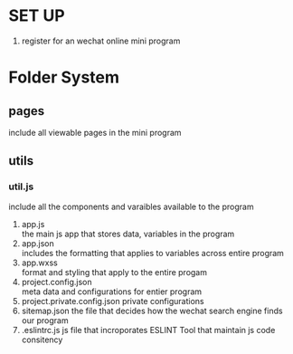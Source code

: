 # SET UP
1. register for an wechat online mini program

# Folder System
## pages
include all viewable pages in the mini program

## utils
### util.js
include all the components and varaibles available to the program

1. app.js <br />
the main js app that stores data, variables in the program
2. app.json <br />
includes the formatting that applies to variables across entire program
3. app.wxss <br />
format and styling that apply to the entire progam
4. project.config.json <br />
meta data and configurations for entier program
5. project.private.config.json
private configurations 
6. sitemap.json
the file that decides how the wechat search engine finds our program
7. .eslintrc.js
js file that incroporates ESLINT Tool that maintain js code consitency
